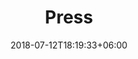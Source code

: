 ---
title: "Press"
date: 2018-07-12T18:19:33+06:00
description : "This page is about the ito project and team."
---